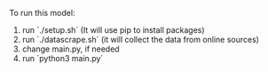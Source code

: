 
To run this model:

1) run ´./setup.sh´ (It will use pip to install packages)
2) run ´./datascrape.sh´ (it will collect the data from online sources)
3) change main.py, if needed
4) run ´python3 main.py´ 

